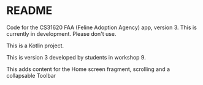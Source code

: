 # README

Code for the CS31620 FAA (Feline Adoption Agency) app, version 3. This is currently in development. Please don't use.

This is a Kotlin project.

This is version 3 developed by students in workshop 9.

This adds content for the Home screen fragment, scrolling and a collapsable Toolbar